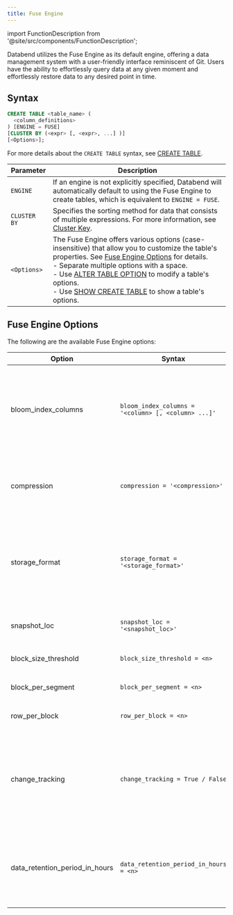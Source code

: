 ```yaml
---
title: Fuse Engine
---
```

import FunctionDescription from '@site/src/components/FunctionDescription';

<FunctionDescription description="Introduced or updated: v1.2.617"/>

Databend utilizes the Fuse Engine as its default engine, offering a data management system with a user-friendly interface reminiscent of Git. Users have the ability to effortlessly query data at any given moment and effortlessly restore data to any desired point in time.

## Syntax

```sql
CREATE TABLE <table_name> (
  <column_definitions>
) [ENGINE = FUSE] 
[CLUSTER BY (<expr> [, <expr>, ...] )] 
[<Options>];
```

For more details about the `CREATE TABLE` syntax, see [CREATE TABLE](../../10-sql-commands/00-ddl/01-table/10-ddl-create-table.md).

| Parameter    | Description                                                                                                                                                                                         |
|--------------|-----------------------------------------------------------------------------------------------------------------------------------------------------------------------------------------------------|
| `ENGINE`     | If an engine is not explicitly specified, Databend will automatically default to using the Fuse Engine to create tables, which is equivalent to `ENGINE = FUSE`.                                    |
| `CLUSTER BY` | Specifies the sorting method for data that consists of multiple expressions. For more information, see [Cluster Key](/guides/performance/cluster-key).     |
| `<Options>`  | The Fuse Engine offers various options (case-insensitive) that allow you to customize the table's properties. See [Fuse Engine Options](#fuse-engine-options) for details.<br/>- Separate multiple options with a space.<br/>- Use [ALTER TABLE OPTION](../../10-sql-commands/00-ddl/01-table/90-alter-table-option.md) to modify a table's options.<br/>- Use [SHOW CREATE TABLE](../../10-sql-commands/00-ddl/01-table/show-create-table.md) to show a table's options.|

## Fuse Engine Options

The following are the available Fuse Engine options:

| Option               	| Syntax                                              	| Description                                                                                                                                                                                                                                                                                           	|
|----------------------	|-----------------------------------------------------	|-------------------------------------------------------------------------------------------------------------------------------------------------------------------------------------------------------------------------------------------------------------------------------------------------------	|
| bloom_index_columns  	| `bloom_index_columns = '<column> [, <column> ...]'` 	| Specifies the columns to be used for the bloom index. The data type of these columns can be Map, Number, String, Date, or Timestamp. If no specific columns are specified, the bloom index is created by default on all supported columns. `bloom_index_columns=''` disables the bloom indexing.                                                            	|
| compression          	| `compression = '<compression>'`                     	| Specifies the compression method for the engine. Compression options include lz4, zstd, snappy, or none. The compression method defaults to zstd in object storage and lz4 in file system (fs) storage.                                                                                               	|
| storage_format       	| `storage_format = '<storage_format>'`               	| Specifies how data is stored. By default, the storage_format is set to **Parquet**, which offers high compression and is ideal for cloud-native object storage. Additionally, the experimental **Native** format is supported, optimizing memory copy overhead for storage devices like file systems. 	|
| snapshot_loc         	| `snapshot_loc = '<snapshot_loc>'`                   	| Specifies a location parameter in string format, allowing easy sharing of a table without data copy.                                                                                                                                                                                                  	|
| block_size_threshold 	| `block_size_threshold = <n>`   	| Specifies the maximum block size in bytes. Defaults to 104,857,600 bytes.                                                                                                                                                                                                                                                     	|
| block_per_segment    	| `block_per_segment = <n>`         	| Specifies the maximum number of blocks in a segment. Defaults to 1,000.                                                                                                                                                                                                                               	|
| row_per_block        	| `row_per_block = <n>`                 	| Specifies the maximum number of rows in a file. Defaults to 1,000,000.                                                                                                                                                                                                                                   	|
| change_tracking       | `change_tracking = True / False`        | Setting this option to `True` in the Fuse Engine allows for tracking changes for a table.<br/>Creating a stream for a table will automatically set `change_tracking` to `True` and introduce additional hidden columns to the table as change tracking metadata. For more information, see [How Stream Works](/guides/load-data/continuous-data-pipelines/stream#how-stream-works).|
| data_retention_period_in_hours | `data_retention_period_in_hours = <n>` | Specifies the number of hours to retain table data. The minimum value is 1 hour. The maximum value is defined by the `data_retention_time_in_days_max` setting in the [databend-query.toml](https://github.com/datafuselabs/databend/blob/main/scripts/distribution/configs/databend-query.toml) configuration file , or defaults to 2,160 hours (90 days x 24 hours) if not specified.|
